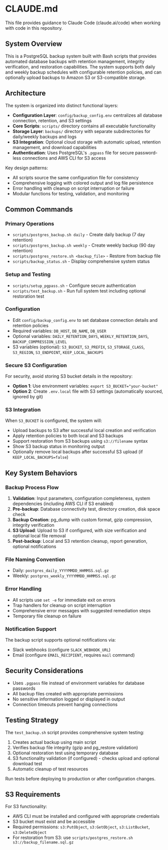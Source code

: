# CLAUDE.md

This file provides guidance to Claude Code (claude.ai/code) when working with code in this repository.

## System Overview

This is a PostgreSQL backup system built with Bash scripts that provides automated database backups with retention management, integrity verification, and restoration capabilities. The system supports both daily and weekly backup schedules with configurable retention policies, and can optionally upload backups to Amazon S3 or S3-compatible storage.

## Architecture

The system is organized into distinct functional layers:

- **Configuration Layer**: `config/backup_config.env` centralizes all database connection, retention, and S3 settings
- **Core Scripts**: `scripts/` directory contains all executable functionality
- **Storage Layer**: `backups/` directory with separate subdirectories for daily/weekly backups and logs
- **S3 Integration**: Optional cloud storage with automatic upload, retention management, and download capabilities
- **Authentication**: Uses PostgreSQL's `.pgpass` file for secure password-less connections and AWS CLI for S3 access

Key design patterns:
- All scripts source the same configuration file for consistency
- Comprehensive logging with colored output and log file persistence
- Error handling with cleanup on script interruption or failure
- Modular functions for testing, validation, and monitoring

## Common Commands

### Primary Operations
- `scripts/postgres_backup.sh daily` - Create daily backup (7 day retention)
- `scripts/postgres_backup.sh weekly` - Create weekly backup (90 day retention)
- `scripts/postgres_restore.sh <backup_file>` - Restore from backup file
- `scripts/backup_status.sh` - Display comprehensive system status

### Setup and Testing
- `scripts/setup_pgpass.sh` - Configure secure authentication
- `scripts/test_backup.sh` - Run full system test including optional restoration test

### Configuration
- Edit `config/backup_config.env` to set database connection details and retention policies
- Required variables: `DB_HOST`, `DB_NAME`, `DB_USER`
- Optional variables: `DAILY_RETENTION_DAYS`, `WEEKLY_RETENTION_DAYS`, `BACKUP_COMPRESSION_LEVEL`
- S3 variables (optional): `S3_BUCKET`, `S3_PREFIX`, `S3_STORAGE_CLASS`, `S3_REGION`, `S3_ENDPOINT`, `KEEP_LOCAL_BACKUPS`

### Secure S3 Configuration
For security, avoid storing S3 bucket details in the repository:
- **Option 1**: Use environment variables: `export S3_BUCKET="your-bucket"` 
- **Option 2**: Create `.env.local` file with S3 settings (automatically sourced, ignored by git)

### S3 Integration
When `S3_BUCKET` is configured, the system will:
- Upload backups to S3 after successful local creation and verification
- Apply retention policies to both local and S3 backups
- Support restoration from S3 backups using `s3://filename` syntax
- Show S3 backup status in monitoring output
- Optionally remove local backups after successful S3 upload (if `KEEP_LOCAL_BACKUPS=false`)

## Key System Behaviors

### Backup Process Flow
1. **Validation**: Input parameters, configuration completeness, system dependencies (including AWS CLI if S3 enabled)
2. **Pre-backup**: Database connectivity test, directory creation, disk space check
3. **Backup Creation**: pg_dump with custom format, gzip compression, integrity verification
4. **S3 Upload**: Upload to S3 if configured, with size verification and optional local file removal
5. **Post-backup**: Local and S3 retention cleanup, report generation, optional notifications

### File Naming Convention
- Daily: `postgres_daily_YYYYMMDD_HHMMSS.sql.gz`
- Weekly: `postgres_weekly_YYYYMMDD_HHMMSS.sql.gz`

### Error Handling
- All scripts use `set -e` for immediate exit on errors
- Trap handlers for cleanup on script interruption
- Comprehensive error messages with suggested remediation steps
- Temporary file cleanup on failure

### Notification Support
The backup script supports optional notifications via:
- Slack webhooks (configure `SLACK_WEBHOOK_URL`)
- Email (configure `EMAIL_RECIPIENT`, requires `mail` command)

## Security Considerations

- Uses `.pgpass` file instead of environment variables for database passwords
- All backup files created with appropriate permissions
- No sensitive information logged or displayed in output
- Connection timeouts prevent hanging connections

## Testing Strategy

The `test_backup.sh` script provides comprehensive system testing:
1. Creates actual backup using main script
2. Verifies backup file integrity (gzip and pg_restore validation)
3. Optional restoration test using temporary database
4. S3 functionality validation (if configured) - checks upload and optional download test
5. Automatic cleanup of test resources

Run tests before deploying to production or after configuration changes.

## S3 Requirements

For S3 functionality:
- AWS CLI must be installed and configured with appropriate credentials
- S3 bucket must exist and be accessible
- Required permissions: `s3:PutObject`, `s3:GetObject`, `s3:ListBucket`, `s3:DeleteObject`
- For restoration from S3: use `scripts/postgres_restore.sh s3://backup_filename.sql.gz`